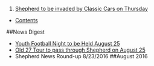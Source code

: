 1. [Shepherd to be invaded by Classic Cars on Thursday](_posts/2016-08-11-old-27-tour-to-pass-through-shepherd-on-august-25.md)


* [Contents](README.md)

##News Digest
* [Youth Football Night to be Held August 25](_posts/2016-08-23/2016-08-23-Youth-Football-Night-to-be-held-August-25th.md)
* [Old 27 Tour to pass through Shepherd on August 25](_posts/2016-08-11-old-27-tour-to-pass-through-shepherd-on-august-25.md)
* Shepherd News Round-up 8/23/2016
##August 2016
